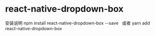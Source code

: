 # react-native-dropdown-box
安装说明
npm install react-native-dropdown-box --save  
或者 yarn add react-native-dropdown-box
